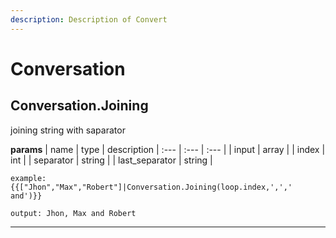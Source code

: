 ```yaml
---
description: Description of Convert
---
```


# Conversation


## Conversation.Joining
joining string with saparator


**params**
    | name | type  | description
    | :--- | :---  | :---        |
    | input | array  | 
    | index | int  | 
    | separator | string  | 
    | last_separator | string  | 

```
example: {{["Jhon","Max","Robert"]|Conversation.Joining(loop.index,',',' and')}}

output: Jhon, Max and Robert

```
---
```

```


